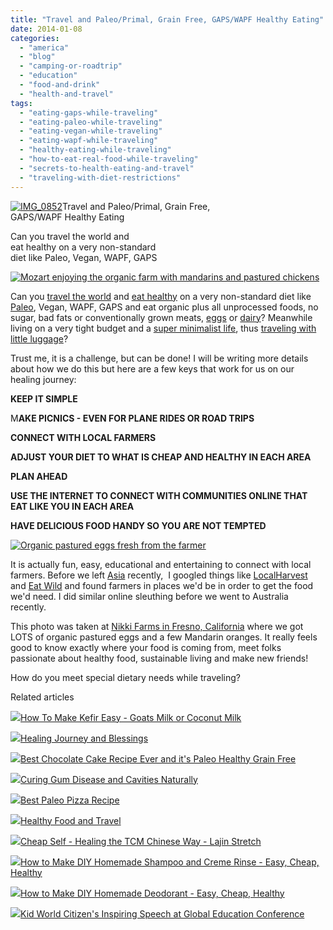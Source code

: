 ```yaml
---
title: "Travel and Paleo/Primal, Grain Free, GAPS/WAPF Healthy Eating"
date: 2014-01-08
categories: 
  - "america"
  - "blog"
  - "camping-or-roadtrip"
  - "education"
  - "food-and-drink"
  - "health-and-travel"
tags: 
  - "eating-gaps-while-traveling"
  - "eating-paleo-while-traveling"
  - "eating-vegan-while-traveling"
  - "eating-wapf-while-traveling"
  - "healthy-eating-while-traveling"
  - "how-to-eat-real-food-while-traveling"
  - "secrets-to-health-eating-and-travel"
  - "traveling-with-diet-restrictions"
---
```


[![IMG_0852](https://pub-ac94b3f306b24c0dba4238943c97f2e1.r2.dev/6a00e5502a95078833019b0417ae4d970d.jpg "IMG_0852")](https://pub-ac94b3f306b24c0dba4238943c97f2e1.r2.dev/6a00e5502a95078833019b0417ae4d970d.jpg)Travel and Paleo/Primal, Grain Free,  
GAPS/WAPF Healthy Eating  
  
Can you travel the world and  
eat healthy on a very non-standard  
diet like Paleo, Vegan, WAPF, GAPS

<!--more-->  
[![Mozart enjoying the organic farm with mandarins and pastured chickens](https://pub-ac94b3f306b24c0dba4238943c97f2e1.r2.dev/6a00e5502a9507883301a5107d8c85970c.png "Mozart enjoying the organic farm with mandarins and pastured chickens")](https://pub-ac94b3f306b24c0dba4238943c97f2e1.r2.dev/6a00e5502a9507883301a5107d8c85970c.png)  
  
Can you [travel the world](http://soultravelers3new.local/2013/09/why-travel-with-kids-kid-traveling-the-world-for-8-years-tells.html "travel the world") and [eat healthy](http://soultravelers3new.local/2012/06/healthy-food-and-travel.html "eat healthy") on a very non-standard diet like [Paleo](http://soultravelers3new.local/2013/08/healthy-banana-bread-recipe-paleogapsgluten-free.html "paleo"), Vegan, WAPF, GAPS and eat organic plus all unprocessed foods, no sugar, bad fats or conventionally grown meats, [eggs](http://soultravelers3new.local/2013/01/raw-eggs-healthy-or-not.html "raw eggs for health") or [dairy](http://soultravelers3new.local/2013/04/raw-milk-fast-and-cure.html "raw milk fast cure")? Meanwhile living on a very tight budget and a [super minimalist life](http://soultravelers3new.local/2013/02/minimalist-family-frugal-tip-omg.html "super minimalist life"), thus [traveling with little luggage](http://soultravelers3new.local/2013/03/top-travel-tip-for-long-term-travel.html "top travel tips for packing light")?  
  
Trust me, it is a challenge, but can be done! I will be writing more details about how we do this but here are a few keys that work for us on our healing journey:  
  
**KEEP IT SIMPLE**  
  
M**AKE PICNICS - EVEN FOR PLANE RIDES OR ROAD TRIPS**  
  
**CONNECT WITH LOCAL FARMERS**  
  
**ADJUST YOUR DIET TO WHAT IS CHEAP AND HEALTHY IN EACH AREA**  
  
**PLAN AHEAD**  
  
**USE THE INTERNET TO CONNECT WITH COMMUNITIES ONLINE THAT EAT LIKE YOU IN EACH AREA**  
  
**HAVE DELICIOUS FOOD HANDY SO YOU ARE NOT TEMPTED**  
  
  
[![Organic pastured eggs fresh from the farmer](https://pub-ac94b3f306b24c0dba4238943c97f2e1.r2.dev/6a00e5502a9507883301a5107dd8ed970c.png "Organic pastured eggs fresh from the farmer")](https://pub-ac94b3f306b24c0dba4238943c97f2e1.r2.dev/6a00e5502a9507883301a5107dd8ed970c.png)  
  
It is actually fun, easy, educational and entertaining to connect with local farmers. Before we left [Asia](http://soultravelers3new.local/asia/ "Asia travel tips") recently,  I googled things like [LocalHarvest](http://www.localharvest.org/ "local harvest find healthy food") and [Eat Wild](http://www.eatwild.com/products/ "eat wild") and found farmers in places we'd be in order to get the food we'd need. I did similar online sleuthing before we went to Australia recently.  
  
This photo was taken at [Nikki Farms in Fresno, California](http://www.localharvest.org/niki-farms-M55580 "Nikki farms fresno eggs and mandarins") where we got LOTS of organic pastured eggs and a few Mandarin oranges. It really feels good to know exactly where your food is coming from, meet folks passionate about healthy food, sustainable living and make new friends!  
  
How do you meet special dietary needs while traveling?  
  
  

Related articles

[![](http://i.zemanta.com/100812762_80_80.jpg)](http://soultravelers3new.local/2012/07/-how-to-make-kefir-easy-goats-milk-or-coconut-milk.html)[How To Make Kefir Easy - Goats Milk or Coconut Milk](http://soultravelers3new.local/2012/07/-how-to-make-kefir-easy-goats-milk-or-coconut-milk.html)

[![](http://i.zemanta.com/191008312_80_80.jpg)](http://soultravelers3new.local/2013/07/healing-journey-and-blessings.html)[Healing Journey and Blessings](http://soultravelers3new.local/2013/07/healing-journey-and-blessings.html)

[![](http://i.zemanta.com/215357708_80_80.jpg)](http://soultravelers3new.local/2013/10/best-chocolate-cake-recipe-ever-and-its-paleo-healthy-grain-free.html)[Best Chocolate Cake Recipe Ever and it's Paleo Healthy Grain Free](http://soultravelers3new.local/2013/10/best-chocolate-cake-recipe-ever-and-its-paleo-healthy-grain-free.html)

[![](http://i.zemanta.com/154024597_80_80.jpg)](http://soultravelers3new.local/2013/03/curing-gum-disease-and-cavities-naturally.html)[Curing Gum Disease and Cavities Naturally](http://soultravelers3new.local/2013/03/curing-gum-disease-and-cavities-naturally.html)

[![](http://i.zemanta.com/184236160_80_80.jpg)](http://soultravelers3new.local/2013/07/best-paleo-pizza-recipe.html)[Best Paleo Pizza Recipe](http://soultravelers3new.local/2013/07/best-paleo-pizza-recipe.html)

[![](http://i.zemanta.com/92033338_80_80.jpg)](http://soultravelers3new.local/2012/06/healthy-food-and-travel.html)[Healthy Food and Travel](http://soultravelers3new.local/2012/06/healthy-food-and-travel.html)

[![](http://i.zemanta.com/211037312_80_80.jpg)](http://soultravelers3new.local/2013/10/cheap-self-healing-the-tcm-chinese-way-lajin-stretch.html)[Cheap Self - Healing the TCM Chinese Way - Lajin Stretch](http://soultravelers3new.local/2013/10/cheap-self-healing-the-tcm-chinese-way-lajin-stretch.html)

[![](http://i.zemanta.com/114817233_80_80.jpg)](http://soultravelers3new.local/2012/09/how-to-make-diy-homemade-shampoo-and-creme-rinse-easy-cheap-healthy.html)[How to Make DIY Homemade Shampoo and Creme Rinse - Easy, Cheap, Healthy](http://soultravelers3new.local/2012/09/how-to-make-diy-homemade-shampoo-and-creme-rinse-easy-cheap-healthy.html)

[![](http://i.zemanta.com/109813796_80_80.jpg)](http://soultravelers3new.local/2012/09/how-to-make-diy-homemade-deodorant-easy-cheap-healthy.html)[How to Make DIY Homemade Deodorant - Easy, Cheap, Healthy](http://soultravelers3new.local/2012/09/how-to-make-diy-homemade-deodorant-easy-cheap-healthy.html)

[![](http://i.zemanta.com/229039421_80_80.jpg)](http://soultravelers3new.local/2013/12/kid-world-citizens-inspiring-speech-at-global-education-conference.html)[Kid World Citizen's Inspiring Speech at Global Education Conference](http://soultravelers3new.local/2013/12/kid-world-citizens-inspiring-speech-at-global-education-conference.html)
